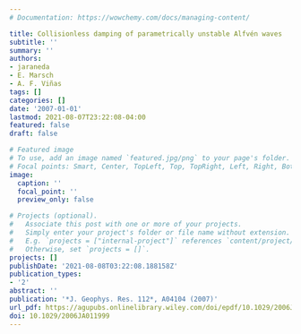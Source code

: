 ```yaml
---
# Documentation: https://wowchemy.com/docs/managing-content/

title: Collisionless damping of parametrically unstable Alfvén waves
subtitle: ''
summary: ''
authors:
- jaraneda
- E. Marsch
- A. F. Viñas
tags: []
categories: []
date: '2007-01-01'
lastmod: 2021-08-07T23:22:08-04:00
featured: false
draft: false

# Featured image
# To use, add an image named `featured.jpg/png` to your page's folder.
# Focal points: Smart, Center, TopLeft, Top, TopRight, Left, Right, BottomLeft, Bottom, BottomRight.
image:
  caption: ''
  focal_point: ''
  preview_only: false

# Projects (optional).
#   Associate this post with one or more of your projects.
#   Simply enter your project's folder or file name without extension.
#   E.g. `projects = ["internal-project"]` references `content/project/deep-learning/index.md`.
#   Otherwise, set `projects = []`.
projects: []
publishDate: '2021-08-08T03:22:08.188158Z'
publication_types:
- '2'
abstract: ''
publication: '*J. Geophys. Res. 112*, A04104 (2007)'
url_pdf: https://agupubs.onlinelibrary.wiley.com/doi/epdf/10.1029/2006JA011999
doi: 10.1029/2006JA011999
---
```

